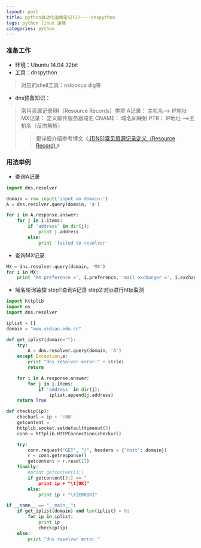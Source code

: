 ```yaml
---
layout: post
title: python自动化运维笔记(2)----dnspython
tags: python linux 运维
categories: python
---
```



### 准备工作
* 环境：Ubuntu 14.04 32bit
* 工具：dnspython
> 对应的shell工具：nslookup  dig等

* dns预备知识：
>常用资源记录RR（Resource Records）类型
A记录： 主机名--> IP地址
MX记录： 定义邮件服务器域名
CNAME： 域名间映射
PTR： IP地址 -->主机名（反向解析）
>> 更详细介绍参考博文《[ [DNS]常见资源记录定义（Resource Record) ](http://blog.csdn.net/a19881029/article/details/19486949)》


### 用法举例

* 查询A记录

```python
import dns.resolver

domain = raw_input('input an domain:')
A = dns.resolver.query(domain, 'A')

for i in A.response.answer:
    for j in i.items:
        if 'address' in dir(j):
            print j.address
        else:
            print 'failed to resolver'
```

* 查询MX记录

```python
MX = dns.resolver.query(domain, 'MX')
for i in MX: 
    print 'MX preference =', i.preference, 'mail exchanger =', i.exchange
```

* 域名轮询监控
	step1:查询A记录
	step2:对ip进行http监测

```python
import httplib
import os
import dns.resolver

iplist = []
domain = "www.xidian.edu.cn"

def get_iplist(domain=""):
    try:
        A = dns.resolver.query(domain, 'A')
    except Exception,e:
        print "dns resolver error:" + str(e)
        return

    for i in A.response.answer:
        for j in i.items:
            if 'address' in dir(j):
                iplist.append(j.address)
    return True

def checkip(ip):
    checkurl = ip + ':80'
    getcontent = ''
    httplib.socket.setdefaulttimeout(5)
    conn = httplib.HTTPConnection(checkurl)

    try:
        conn.request("GET", "/", headers = {"Host": domain})
        r = conn.getresponse()
        getcontent = r.read(17)
    finally:
        #print getcontent[3:]
        if getcontent[3:] == "
            print ip + "\t[OK]"
        else:
            print ip + "\t[ERROR]"

if __name__ == "__main__":
    if get_iplist(domain) and len(iplist) > 0:
        for ip in iplist:
            print ip
            checkip(ip)
    else:
        print "dns resolver error."
```